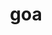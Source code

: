 ---
category: 3-letters
denotation: null
name: goa
reference_link: https://www.etymonline.com/word/goa
root_language: null
root_name: null
title: goa
type: free
word_sums:
- respelling: goa
  sum: 'Goa + '
---
